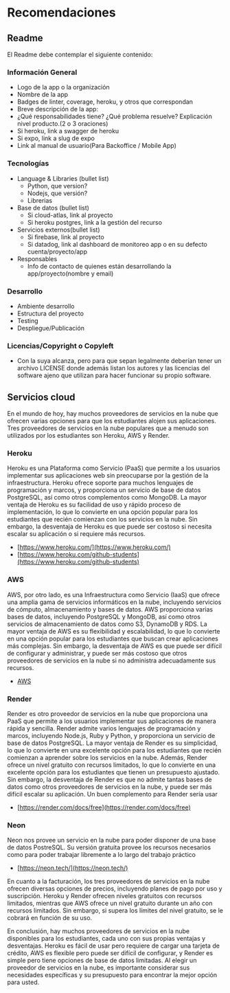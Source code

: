 # Recomendaciones

## Readme


El Readme debe contemplar el siguiente contenido:

### Información General 

- Logo de la app o la organización
- Nombre de la app
- Badges de linter, coverage, heroku, y otros que correspondan
- Breve descripción de la app: 
- ¿Qué responsabilidades tiene? ¿Qué problema resuelve? Explicación nivel producto.(2 o 3 oraciones)
- Si heroku, link a swagger de heroku
- Si expo, link a slug de expo
- Link al manual de usuario(Para Backoffice / Mobile App)

### Tecnologías

- Language & Libraries (bullet list)
  - Python, que version?
  - Nodejs, que versión?
  - Librerias 
- Base de datos (bullet list)
  - Si cloud-atlas, link al proyecto
  - Si heroku postgres, link a la gestión del recurso
- Servicios externos(bullet list)
  - Si firebase, link al proyecto
  - Si datadog, link al dashboard de monitoreo app o en su defecto cuenta/proyecto/app
- Responsables
  - Info de contacto de quienes están desarrollando la app/proyecto(nombre y email)


### Desarrollo

- Ambiente desarrollo
- Estructura del proyecto
- Testing
- Despliegue/Publicación


### Licencias/Copyright o Copyleft
- Con la suya alcanza, pero para que sepan legalmente deberían tener un archivo LICENSE donde además listan los autores y las licencias del software ajeno que utilizan para hacer funcionar su propio software.


## Servicios cloud

En el mundo de hoy, hay muchos proveedores de servicios en la nube que ofrecen varias opciones para que los estudiantes alojen sus aplicaciones. Tres proveedores de servicios en la nube populares que a menudo son utilizados por los estudiantes son Heroku, AWS y Render.

### Heroku

Heroku es una Plataforma como Servicio (PaaS) que permite a los usuarios implementar sus aplicaciones web sin preocuparse por la gestión de la infraestructura. Heroku ofrece soporte para muchos lenguajes de programación y marcos, y proporciona un servicio de base de datos PostgreSQL, así como otros complementos como MongoDB. La mayor ventaja de Heroku es su facilidad de uso y rápido proceso de implementación, lo que lo convierte en una opción popular para los estudiantes que recién comienzan con los servicios en la nube. Sin embargo, la desventaja de Heroku es que puede ser costoso si necesita escalar su aplicación o si requiere más recursos.

- [https://www.heroku.com/](https://www.heroku.com/)
- [https://www.heroku.com/github-students](https://www.heroku.com/github-students)

### AWS

AWS, por otro lado, es una Infraestructura como Servicio (IaaS) que ofrece una amplia gama de servicios informáticos en la nube, incluyendo servicios de cómputo, almacenamiento y bases de datos. AWS proporciona varias bases de datos, incluyendo PostgreSQL y MongoDB, así como otros servicios de almacenamiento de datos como S3, DynamoDB y RDS. La mayor ventaja de AWS es su flexibilidad y escalabilidad, lo que lo convierte en una opción popular para los estudiantes que buscan crear aplicaciones más complejas. Sin embargo, la desventaja de AWS es que puede ser difícil de configurar y administrar, y puede ser más costoso que otros proveedores de servicios en la nube si no administra adecuadamente sus recursos.

- [AWS](aws.amazon.com/es/free)

### Render
Render es otro proveedor de servicios en la nube que proporciona una PaaS que permite a los usuarios implementar sus aplicaciones de manera rápida y sencilla. Render admite varios lenguajes de programación y marcos, incluyendo Node.js, Ruby y Python, y proporciona un servicio de base de datos PostgreSQL. La mayor ventaja de Render es su simplicidad, lo que lo convierte en una excelente opción para los estudiantes que recién comienzan a aprender sobre los servicios en la nube. Además, Render ofrece un nivel gratuito con recursos limitados, lo que lo convierte en una excelente opción para los estudiantes que tienen un presupuesto ajustado. Sin embargo, la desventaja de Render es que no admite tantas bases de datos como otros proveedores de servicios en la nube, y puede ser más difícil escalar su aplicación. Un buen complemento para Render sería usar 

- [https://render.com/docs/free](https://render.com/docs/free)

### Neon

Neon nos provee un servicio en la nube para poder disponer de una base de datos PostreSQL. Su versión gratuita provee los recursos necesarios como para poder trabajar libremente a lo largo del trabajo práctico

- [https://neon.tech/](https://neon.tech/)

En cuanto a la facturación, los tres proveedores de servicios en la nube ofrecen diversas opciones de precios, incluyendo planes de pago por uso y suscripción. Heroku y Render ofrecen niveles gratuitos con recursos limitados, mientras que AWS ofrece un nivel gratuito durante un año con recursos limitados. Sin embargo, si supera los límites del nivel gratuito, se le cobrará en función de su uso.

En conclusión, hay muchos proveedores de servicios en la nube disponibles para los estudiantes, cada uno con sus propias ventajas y desventajas. Heroku es fácil de usar pero requiere de cargar una tarjeta de crédito, AWS es flexible pero puede ser difícil de configurar, y Render es simple pero tiene opciones de base de datos limitadas. Al elegir un proveedor de servicios en la nube, es importante considerar sus necesidades específicas y su presupuesto para encontrar la mejor opción para usted.
